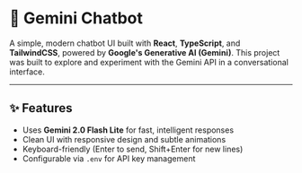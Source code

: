 # 💬 Gemini Chatbot

A simple, modern chatbot UI built with **React**, **TypeScript**, and **TailwindCSS**, powered by **Google's Generative AI (Gemini)**. This project was built to explore and experiment with the Gemini API in a conversational interface.

---

## ✨ Features

- Uses **Gemini 2.0 Flash Lite** for fast, intelligent responses
- Clean UI with responsive design and subtle animations
- Keyboard-friendly (Enter to send, Shift+Enter for new lines)
- Configurable via `.env` for API key management

